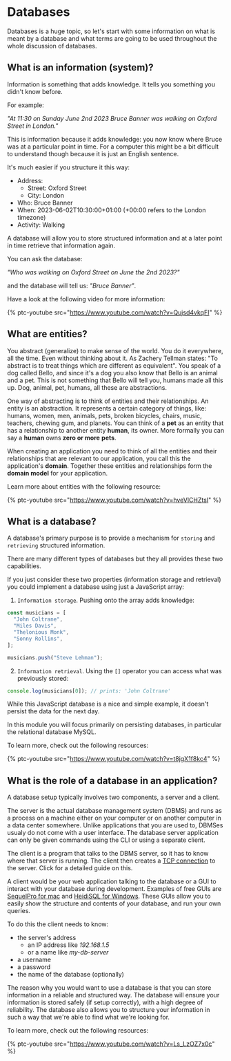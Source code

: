 # Databases

Databases is a huge topic, so let's start with some information on what is meant by a database and what terms are going to be used throughout the whole discussion of databases.

## What is an information (system)?

Information is something that adds knowledge. It tells you something you didn't know before.

For example:

_"At 11:30 on Sunday June 2nd 2023 Bruce Banner was walking on Oxford Street in London."_

This is information because it adds knowledge: you now know where Bruce was at a particular point in time. For a computer this might be a bit difficult to understand though because it is just an English sentence.

It's much easier if you structure it this way:

- Address:
  - Street: Oxford Street
  - City: London
- Who: Bruce Banner
- When: 2023-06-02T10:30:00+01:00 (+00:00 refers to the London timezone)
- Activity: Walking

A database will allow you to store structured information and at a later point in time retrieve that information again.

You can ask the database:

_"Who was walking on Oxford Street on June the 2nd 2023?"_

and the database will tell us: _"Bruce Banner"_.

Have a look at the following video for more information:

{% ptc-youtube src="https://www.youtube.com/watch?v=Qujsd4vkqFI" %}

## What are entities?

You abstract (generalize) to make sense of the world. You do it everywhere, all the time. Even without thinking about it.
As Zachery Tellman states: "To abstract is to treat things which are different as equivalent".
You speak of a dog called Bello, and since it's a dog you also know that Bello is an animal and a pet.
This is not something that Bello will tell you, humans made all this up.
Dog, animal, pet, humans, all these are abstractions.

One way of abstracting is to think of entities and their relationships.
An entity is an abstraction. It represents a certain category of things, like:
humans, women, men, animals, pets, broken bicycles, chairs, music, teachers, chewing gum, and planets.
You can think of a **pet** as an entity that has a relationship to another entity **human**, its owner.
More formally you can say a **human** owns **zero or more** **pets**.

When creating an application you need to think of all the entities and their relationships
that are relevant to our application, you call this the application's **domain**.
Together these entities and relationships form the **domain model** for your application.

Learn more about entities with the following resource:

{% ptc-youtube src="https://www.youtube.com/watch?v=hveVlCHZtsI" %}

## What is a database?

A database's primary purpose is to provide a mechanism for `storing` and `retrieving` structured information.

There are many different types of databases but they all provides these two capabilities.

If you just consider these two properties (information storage and retrieval)
you could implement a database using just a JavaScript array:

1. `Information storage`. Pushing onto the array adds knowledge:

```js
const musicians = [
  "John Coltrane",
  "Miles Davis",
  "Thelonious Monk",
  "Sonny Rollins",
];

musicians.push("Steve Lehman");
```

2. `Information retrieval`. Using the `[]` operator you can access what was previously stored:

```js
console.log(musicians[0]); // prints: 'John Coltrane'
```

While this JavaScript database is a nice and simple example, it doesn't persist the data for the next day.

In this module you will focus primarily on persisting databases, in particular the relational database MySQL.

To learn more, check out the following resources:

{% ptc-youtube src="https://www.youtube.com/watch?v=t8jgX1f8kc4" %}

## What is the role of a database in an application?

A database setup typically involves two components, a server and a client.

The server is the actual database management system (DBMS) and runs as a process on a machine either on your computer or on another computer in a data center somewhere.
Unlike applications that you are used to, DBMSes usualy do not come with a user interface.
The database server application can only be given commands using the CLI or using a separate client.

The client is a program that talks to the DBMS server, so it has to know where that server is running.
The client then creates a [TCP connection](https://www.youtube.com/watch?v=EkNq4TrHP_U) to the server. Click for a detailed guide on this.

A client would be your web application talking to the database or a GUI to interact with your database during development.
Examples of free GUIs are [SequelPro for mac](https://www.sequelpro.com) and [HeidiSQL for Windows](https://www.heidisql.com/).
These GUIs allow you to easily show the structure and contents of your database, and run your own queries.

To do this the client needs to know:

- the server's address
  - an IP address like _192.168.1.5_
  - or a name like _my-db-server_
- a username
- a password
- the name of the database (optionally)

The reason why you would want to use a database is that you can store information in a reliable and structured way. The database will ensure your information is stored safely (if setup correctly), with a high degree of reliability. The database also allows you to structure your information in such a way that we're able to find what we're looking for.

To learn more, check out the following resources:

{% ptc-youtube src="https://www.youtube.com/watch?v=Ls_LzOZ7x0c" %}
